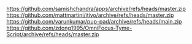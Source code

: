 https://github.com/samishchandra/apps/archive/refs/heads/master.zip
https://github.com/mattmartini/itivo/archive/refs/heads/master.zip
https://github.com/varunkumar/pup-pad/archive/refs/heads/main.zip
https://github.com/zdong1995/OmniFocus-Tyme-Script/archive/refs/heads/master.zip
